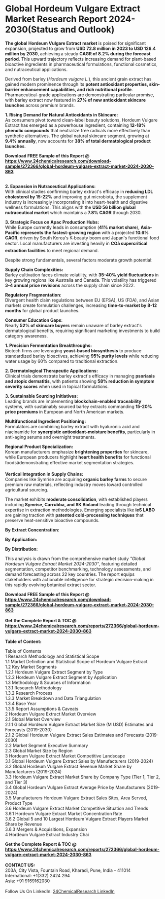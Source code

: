 <h1>Global Hordeum Vulgare Extract Market Research Report 2024-2030(Status and Outlook)</h1><p><strong>The global Hordeum Vulgare Extract market</strong> is poised for significant expansion, projected to grow from <strong>USD 72.8 million in 2023 to USD 126.4 million by 2030</strong>, achieving a steady <strong>CAGR of 8.2% during the forecast period</strong>. This upward trajectory reflects increasing demand for plant-based bioactive ingredients in pharmaceutical formulations, functional cosmetics, and nutraceutical applications.</p><p>Derived from barley (<em>Hordeum vulgare L.</em>), this ancient grain extract has gained modern prominence through its <strong>potent antioxidant properties, skin-barrier enhancement capabilities, and rich nutritional profile</strong>. Pharmaceutical-grade applications are demonstrating particular promise, with barley extract now featured in <strong>27% of new antioxidant skincare launches</strong> across premium brands.</p><p><strong>1. Rising Demand for Natural Antioxidants in Skincare:</strong><br>
As consumers pivot toward clean-label beauty solutions, Hordeum Vulgare Extract has emerged as a powerhouse ingredient, containing <strong>12-18% phenolic compounds</strong> that neutralize free radicals more effectively than synthetic alternatives. The global natural skincare segment, growing at <strong>9.4% annually</strong>, now accounts for <strong>38% of total dermatological product launches</strong>.</p><div><b>Download FREE Sample of this Report @ 
            <a href="https://www.24chemicalresearch.com/download-sample/272366/global-hordeum-vulgare-extract-market-2024-2030-863">
            https://www.24chemicalresearch.com/download-sample/272366/global-hordeum-vulgare-extract-market-2024-2030-863</a></b></div><br><p><strong>2. Expansion in Nutraceutical Applications:</strong><br>
With clinical studies confirming barley extract's efficacy in <strong>reducing LDL cholesterol by 15-22%</strong> and improving gut microbiota, the supplement industry is increasingly incorporating it into heart-health and digestive wellness formulations. This aligns with the <strong>USD 56 billion global nutraceutical market</strong> which maintains a <strong>7.8% CAGR</strong> through 2030.</p><p><strong>3. Strategic Focus on Apac Production Hubs:</strong><br>
While Europe currently leads in consumption (<strong>41% market share</strong>), <strong>Asia-Pacific represents the fastest-growing region</strong> with a projected <strong>10.6% CAGR</strong>, driven by South Korea's K-beauty boom and Japan's functional food sector. Local manufacturers are investing heavily in <strong>COâ supercritical extraction facilities</strong> to meet regional demand.</p><p>Despite strong fundamentals, several factors moderate growth potential:</p><p><strong>Supply Chain Complexities:</strong><br>
        Barley cultivation faces climate volatility, with <strong>35-40% yield fluctuations</strong> in key growing regions like Australia and Canada. This volatility has triggered <strong>3-4 annual price revisions</strong> across the supply chain since 2022.</p><p><strong>Regulatory Fragmentation:</strong><br>
        Divergent health claim regulations between EU (EFSA), US (FDA), and Asian markets create formulation challenges, increasing <strong>time-to-market by 8-12 months</strong> for global product launches.</p><p><strong>Consumer Education Gaps:</strong><br>
        Nearly <strong>52% of skincare buyers</strong> remain unaware of barley extract's dermatological benefits, requiring significant marketing investments to build category awareness.</p><p><strong>1. Precision Fermentation Breakthroughs:</strong><br>
Biotech firms are leveraging <strong>yeast-based biosynthesis</strong> to produce standardized barley bioactives, achieving <strong>95% purity levels</strong> while reducing water usage by 60% compared to traditional extraction.</p><p><strong>2. Dermatological Therapeutic Applications:</strong><br>
Clinical trials demonstrate barley extract's efficacy in managing <strong>psoriasis and atopic dermatitis</strong>, with patients showing <strong>58% reduction in symptom severity scores</strong> when used in topical formulations.</p><p><strong>3. Sustainable Sourcing Initiatives:</strong><br>
Leading brands are implementing <strong>blockchain-enabled traceability</strong> systems, with sustainably sourced barley extracts commanding <strong>15-20% price premiums</strong> in European and North American markets.</p><p><strong>Multifunctional Ingredient Positioning:</strong><br>
        Formulators are combining barley extract with hyaluronic acid and niacinamide for <strong>synergistic antioxidant-moisture benefits</strong>, particularly in anti-aging serums and overnight treatments.</p><p><strong>Regional Product Specialization:</strong><br>
        Korean manufacturers emphasize <strong>brightening properties</strong> for skincare, while European producers highlight <strong>heart health benefits</strong> for functional foodsâdemonstrating effective market segmentation strategies.</p><p><strong>Vertical Integration in Supply Chains:</strong><br>
        Companies like Symrise are acquiring <strong>organic barley farms</strong> to secure premium raw materials, reflecting industry moves toward controlled agricultural sourcing.</p><p>The market exhibits <strong>moderate consolidation</strong>, with established players including <strong>Symrise, Carrubba, and SK Bioland</strong> leading through technical expertise in extraction methodologies. Emerging specialists like <strong>ieS LABO</strong> are gaining traction with <strong>patented cold-processing techniques</strong> that preserve heat-sensitive bioactive compounds.</p><p><strong>By Extract Concentration:</strong></p><p><strong>By Application:</strong></p><p><strong>By Distribution:</strong></p><p>This analysis is drawn from the comprehensive market study <em>"Global Hordeum Vulgare Extract Market 2024-2030"</em>, featuring detailed segmentation, competitor benchmarking, technology assessments, and demand forecasting across 22 key countries. The report equips stakeholders with actionable intelligence for strategic decision-making in this rapidly evolving botanical extract sector.</p><div><b>Download FREE Sample of this Report @ 
            <a href="https://www.24chemicalresearch.com/download-sample/272366/global-hordeum-vulgare-extract-market-2024-2030-863">
            https://www.24chemicalresearch.com/download-sample/272366/global-hordeum-vulgare-extract-market-2024-2030-863</a></b></div><br><div><b>Get the Complete Report & TOC @ 
            <a href="https://www.24chemicalresearch.com/reports/272366/global-hordeum-vulgare-extract-market-2024-2030-863">
            https://www.24chemicalresearch.com/reports/272366/global-hordeum-vulgare-extract-market-2024-2030-863</a></b></div><br>
            <b>Table of Content:</b><p>Table of Contents<br />
1 Research Methodology and Statistical Scope<br />
1.1 Market Definition and Statistical Scope of Hordeum Vulgare Extract<br />
1.2 Key Market Segments<br />
1.2.1 Hordeum Vulgare Extract Segment by Type<br />
1.2.2 Hordeum Vulgare Extract Segment by Application<br />
1.3 Methodology & Sources of Information<br />
1.3.1 Research Methodology<br />
1.3.2 Research Process<br />
1.3.3 Market Breakdown and Data Triangulation<br />
1.3.4 Base Year<br />
1.3.5 Report Assumptions & Caveats<br />
2 Hordeum Vulgare Extract Market Overview<br />
2.1 Global Market Overview<br />
2.1.1 Global Hordeum Vulgare Extract Market Size (M USD) Estimates and Forecasts (2019-2030)<br />
2.1.2 Global Hordeum Vulgare Extract Sales Estimates and Forecasts (2019-2030)<br />
2.2 Market Segment Executive Summary<br />
2.3 Global Market Size by Region<br />
3 Hordeum Vulgare Extract Market Competitive Landscape<br />
3.1 Global Hordeum Vulgare Extract Sales by Manufacturers (2019-2024)<br />
3.2 Global Hordeum Vulgare Extract Revenue Market Share by Manufacturers (2019-2024)<br />
3.3 Hordeum Vulgare Extract Market Share by Company Type (Tier 1, Tier 2, and Tier 3)<br />
3.4 Global Hordeum Vulgare Extract Average Price by Manufacturers (2019-2024)<br />
3.5 Manufacturers Hordeum Vulgare Extract Sales Sites, Area Served, Product Type<br />
3.6 Hordeum Vulgare Extract Market Competitive Situation and Trends<br />
3.6.1 Hordeum Vulgare Extract Market Concentration Rate<br />
3.6.2 Global 5 and 10 Largest Hordeum Vulgare Extract Players Market Share by Revenue<br />
3.6.3 Mergers & Acquisitions, Expansion<br />
4 Hordeum Vulgare Extract Industry Chai</p><div><b>Get the Complete Report & TOC @ 
            <a href="https://www.24chemicalresearch.com/reports/272366/global-hordeum-vulgare-extract-market-2024-2030-863">
            https://www.24chemicalresearch.com/reports/272366/global-hordeum-vulgare-extract-market-2024-2030-863</a></b></div><br><b>CONTACT US:</b><br>
            203A, City Vista, Fountain Road, Kharadi, Pune, India - 411014<br>
            International: +1(332) 2424 294<br>
            Asia: +91 9169162030 <br><br>
            Follow Us On LinkedIn: <a href="https://www.linkedin.com/company/24chemicalresearch/">24ChemicalResearch LinkedIn</a>